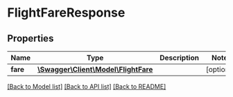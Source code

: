 # FlightFareResponse

## Properties
Name | Type | Description | Notes
------------ | ------------- | ------------- | -------------
**fare** | [**\Swagger\Client\Model\FlightFare**](FlightFare.md) |  | [optional] 

[[Back to Model list]](../../README.md#documentation-for-models) [[Back to API list]](../../README.md#documentation-for-api-endpoints) [[Back to README]](../../README.md)

